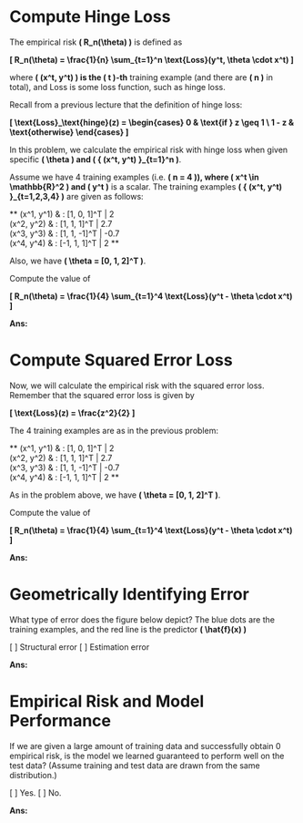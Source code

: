 # **Compute Hinge Loss**

The empirical risk **\( R_n(\theta) \)** is defined as

**\[ R_n(\theta) = \frac{1}{n} \sum_{t=1}^n \text{Loss}(y^t, \theta \cdot x^t) \]**

where **\( (x^t, y^t) \) is the \( t \)-th** training example (and there are **\( n \)** in total), and Loss is some loss function, such as hinge loss.

Recall from a previous lecture that the definition of hinge loss:

**\[ \text{Loss}_\text{hinge}(z) = \begin{cases} 0 & \text{if } z \geq 1 \\ 1 - z & \text{otherwise} \end{cases} \]**

In this problem, we calculate the empirical risk with hinge loss when given specific **\( \theta \) and \( \{ (x^t, y^t) \}_{t=1}^n \)**.

Assume we have 4 training examples (i.e. **\( n = 4 \)), where \( x^t \in \mathbb{R}^2 \) and \( y^t \)** is a scalar. The training examples **\( \{ (x^t, y^t) \}_{t=1,2,3,4} \)** are given as follows:


**
(x^1, y^1) & :  [1, 0, 1]^T  |  2  
(x^2, y^2) & :  [1, 1, 1]^T  |  2.7  
(x^3, y^3) & :  [1, 1, -1]^T |  -0.7  
(x^4, y^4) & :  [-1, 1, 1]^T |  2 
**


Also, we have **\( \theta = [0, 1, 2]^T \)**.

Compute the value of

**\[ R_n(\theta) = \frac{1}{4} \sum_{t=1}^4 \text{Loss}(y^t - \theta \cdot x^t) \]**

**Ans:**

# **Compute Squared Error Loss**

Now, we will calculate the empirical risk with the squared error loss. Remember that the squared error loss is given by

**\[ \text{Loss}(z) = \frac{z^2}{2} \]**

The 4 training examples are as in the previous problem:

**
(x^1, y^1) & :  [1, 0, 1]^T  |  2  
(x^2, y^2) & :  [1, 1, 1]^T  |  2.7  
(x^3, y^3) & :  [1, 1, -1]^T |  -0.7  
(x^4, y^4) & :  [-1, 1, 1]^T |  2 
**

As in the problem above, we have **\( \theta = [0, 1, 2]^T \)**.

Compute the value of

**\[ R_n(\theta) = \frac{1}{4} \sum_{t=1}^4 \text{Loss}(y^t - \theta \cdot x^t) \]**

**Ans:**

# **Geometrically Identifying Error**

What type of error does the figure below depict? The blue dots are the training examples, and the red line is the predictor **\( \hat{f}(x) \)**

[ ] Structural error
[ ] Estimation error

**Ans:**

# **Empirical Risk and Model Performance**

If we are given a large amount of training data and successfully obtain 0 empirical risk, is the model we learned guaranteed to perform well on the test data? (Assume training and test data are drawn from the same distribution.)

[ ] Yes.
[ ] No.

**Ans:**






